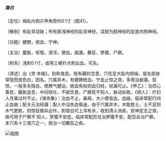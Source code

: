 ##### 隐白

〔定位〕拇趾内侧爪甲角旁约0.1寸（图41）。

〔解剖〕有趾背动脉；布有腓浅神经的趾背神经，深层为胫神经的足底内侧神经。

〔功能〕健脾，统血，宁神。

〔主治〕腹胀，呕噁，泄泻，便血，崩漏，癫狂，梦魇，尸厥。

〔刺灸〕浅刺0.1寸，或用三棱针点刺出血。可灸。

〔讲述〕出《灵·本输》。别称鬼垒。隐有藏的含意，穴在足大趾内侧端，是处皮肤常隐而皮色白，因名。穴属井木，有健脾统血，宁血止惊之效，多用治崩漏，狂惊。一般多灸隐白，使脾气健运，统血有权则血归经，经漏可止。《甲乙》：治烦心善悲，腹胀逆息，中闷呕吐，不欲饮食，尸厥死不知人，脉动如故。《铜人》：疗妇人月事过时不止。《保命集》：治血不止，鼻衄，大小便皆血，血崩。临床常配行间止血崩；配关元治经漏；配人中治失血昏迷。由于穴属井木，木能胜土，土不足则木气更胜，则惊狂瘈疭必作，刺隐白可上泻有余，收到清火消痰，安神定志之效，故可用于尸厥不 知人，梦魇不安症。临床常配厉兑治梦魇不安，配百会治尸厥。本穴系十三鬼穴之一，统治一切癫狂之疾。

![插图](./img/图41.jpg)
